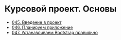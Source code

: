 # Курсовой проект. Основы

- [045. Введение в проект](./045.%20Project%20Introduction)
- [046. Планируем приложение](./046.%20Planning%20the%20App)
- [047. Устанавливаем Bootstrap правильно](./047.%20Installing%20Bootstrap%20Correctly)
